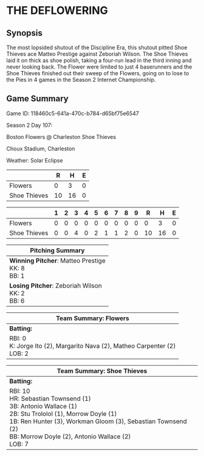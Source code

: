 # THE DEFLOWERING

## Synopsis

The most lopsided shutout of the Discipline Era, this shutout pitted Shoe Thieves ace Matteo Prestige against
Zeboriah Wilson. The Shoe Thieves laid it on thick as shoe polish, taking a four-run lead in the third inning and
never looking back. The Flower were limited to just 4 baserunners and the Shoe Thieves finished out their sweep of
the Flowers, going on to lose to the Pies in 4 games in the Season 2 Internet Championship.

## Game Summary

Game ID: 118460c5-641a-470c-b784-d65bf75e6547

Season 2 Day 107:

Boston Flowers @ Charleston Shoe Thieves

Choux Stadium, Charleston

Weather: Solar Eclipse



|  | R | H | E |
| --- | --- | --- | --- |
| Flowers |   0 |   3 |   0 | 
| Shoe Thieves |  10 |  16 |   0 | 


|  |   1 |   2 |   3 |   4 |   5 |   6 |   7 |   8 |   9 |  R | H | E |
| --- | --- | --- | --- | --- | --- | --- | --- | --- | --- | --- | --- | --- |
| Flowers |   0 |   0 |   0 |   0 |   0 |   0 |   0 |   0 |   0 |   0 |   3 |   0 | 
| Shoe Thieves |   0 |   0 |   4 |   0 |   2 |   1 |   1 |   2 |   0 |  10 |  16 |   0 | 


| Pitching Summary |
| --- |
| **Winning Pitcher**: Matteo Prestige<br />KK: 8<br />BB: 1 |
| **Losing Pitcher**: Zeboriah Wilson<br />KK: 2<br />BB: 6 |


| Team Summary: Flowers |
| --- |
| **Batting:** |
| RBI: 0 <br />K: Jorge Ito (2), Margarito Nava (2), Matheo Carpenter (2) <br />LOB: 2 |

| Team Summary: Shoe Thieves |
| --- |
| **Batting:** |
| RBI: 10 <br />HR: Sebastian Townsend (1) <br />3B: Antonio Wallace (1) <br />2B: Stu Trololol (1), Morrow Doyle (1) <br />1B: Ren Hunter (3), Workman Gloom (3), Sebastian Townsend (2) <br />BB: Morrow Doyle (2), Antonio Wallace (2) <br />LOB: 7 |

